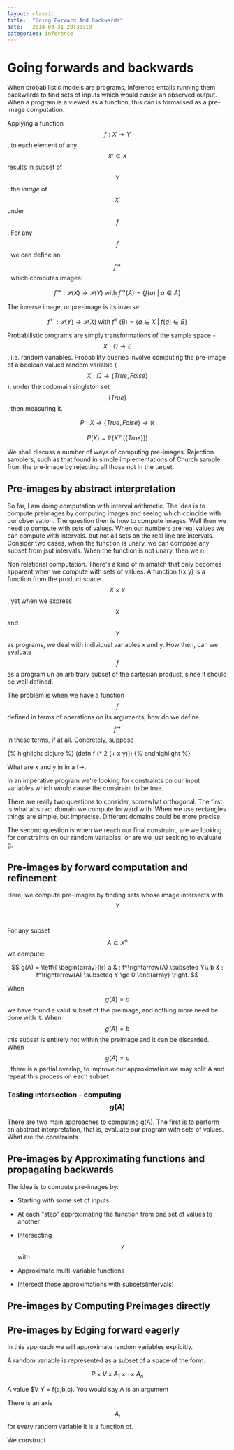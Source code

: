 ```yaml
---
layout: classic
title:  "Going Forward And Backwards"
date:   2014-03-31 20:30:18
categories: inference
---
```

# Going forwards and backwards

When probabilistic models are programs, inference entails running them backwards to find sets of inputs which would *cause* an observed output.
When a program is a viewed as a function, this can is formalised as a pre-image computation.

Applying a function $$f:X \to Y$$, to each element of any $$X' \subseteq X$$ results in subset of $$Y$$: the *image* of $$X'$$ under $$f$$.
For any $$f$$, we can define an $$f^\rightarrow$$, which computes images:

<!-- The image of a function $$f:X \to Y$$, is the set of values it maps some input *set* onto:
 --><!-- \text{ where } X = X_1 \times \cdots \times X_n$$ -->

$$
f^\rightarrow:\mathcal{P}(X)\rightarrow\mathcal{P}(Y) \text{  with  } f^\rightarrow(A) = \{ f(a)\;|\; a \in A\}
$$

The inverse image, or pre-image is its inverse:

$$
f^\leftarrow:\mathcal{P}(Y)\rightarrow\mathcal{P}(X) \text{  with  } f^\leftarrow(B) = \{ a \in X \;|\; f(a) \in B\}
$$

Probabilistic programs are simply transformations of the sample space - $$X:\Omega \to E$$, i.e. random variables.
Probability queries involve computing the pre-image of a boolean valued random variable ($$X:\Omega \to \{True, False\}$$), under the codomain singleton set $$\{True\}$$, then measuring it.


$$
P:X \to \{True, False\} \to \mathbb{R}
$$

$$
P(X) = \mathbb{P}(X^\leftarrow(\{True\}))
$$

We shall discuss a number of ways of computing pre-images.  Rejection samplers, such as that found in simple implementations of Church sample from the pre-image by rejecting all those not in the target.


## Pre-images by abstract interpretation
So far, I am doing computation with interval arithmetic.  The idea is to compute preimages by computing images and seeing which coincide with our observation. The question then is how to compute images. Well then we need to compute with sets of values.  When our numbers are real values we can compute with intervals. but not all sets on the real line are intervals.  Consider two cases, when the function is unary, we can compose any subset from jsut intervals. When the function is not unary, then we n.

Non relational computation.
There's a kind of mismatch that only becomes apparent when we compute with sets of values.  A function f(x,y) is a function from the product space $$X \times Y$$, yet when we express $$X$$ and $$Y$$ as programs, we deal with individual variables x and y. How then, can we evaluate $$f$$ as a program un an arbitrary subset of the cartesian product, since it should be well defined.

The problem is when we have a function $$f$$ defined in terms of operations on its arguments, how do we define $$f^\rightarrow$$ in these terms, if at all.
Concretely, suppose

{% highlight clojure %}
(defn f
  (* 2 (+ x y)))
{% endhighlight %} 

What are x and y in in a f->.

In an imperative program we're looking for constraints on our input variables which would cause the constraint to be true.

There are really two questions to consider, somewhat orthogonal.
The first is what abstract domain we compute forward with.
When we use rectangles things are simple, but imprecise.
Different domains could be more precise.

The second question is when we reach our final constraint, are we looking for constraints on our random variables, or are we just seeking to evaluate g.

## Pre-images by forward computation and refinement

Here, we compute pre-images by finding sets whose image intersects with $$Y$$.

For any subset $$A \subseteq X^n$$ we compute:

$$
g(A) = \left\{
  \begin{array}{lr}
    a & : f^\rightarrow(A) \subseteq Y\\
    b & : f^\rightarrow(A) \subseteq Y \ge 0
  \end{array}
\right.
$$

When $$g(A) = a$$ we have found a valid subset of the preimage, and nothing more need be done with it.  When $$g(A) = b$$ this subset is entirely not within the preimage and it can be discarded.
When $$g(A) = c$$, there is a partial overlap, to improve our approximation we may split A and repeat this process on each subset.

### Testing intersection - computing $$g(A)$$

There are two main approaches to computing g(A).  The first is to perform an abstract interpretation, that is, evaluate our program with sets of values.
What are the constraints

## Pre-images by Approximating functions and propagating backwards

The idea is to compute pre-images by:
- Starting with some set of inputs
- At each "step" approximating the function from one set of values to another
- Intersecting $$y$$ with

- Approximate multi-variable functions
- Intersect those approximations with subsets(intervals)

## Pre-images by Computing Preimages directly

## Pre-images by Edging forward eagerly
In this approach we will approximate random variables explicitly.

A random variable is represented as a subset of a space of the form:

$$P \times V \times A_1 \times \cdot \times A_n$$

A value $V
Y = f(a,b,c). You would say A is an argument

There is an axis $$A_i$$ for every random variable it is a function of.

We construct

